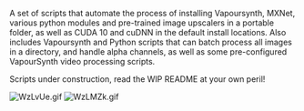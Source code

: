 A set of scripts that automate the process of installing Vapoursynth, MXNet, various python modules and pre-trained image upscalers in a portable folder, as well as CUDA 10 and cuDNN in the default install locations. Also includes Vapoursynth and Python scripts that can batch process all images in a directory, and handle alpha channels, as well as some pre-configured VapourSynth video processing scripts. 

Scripts under construction, read the WIP README at your own peril!

![WzLvUe.gif](https://i.lensdump.com/i/WzLvUe.gif)
![WzLMZk.gif](https://i.lensdump.com/i/WzLMZk.gif)


